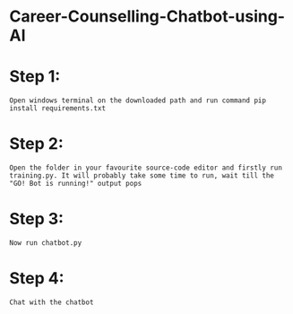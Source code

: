 # Career-Counselling-Chatbot-using-AI

# Step 1:
    Open windows terminal on the downloaded path and run command pip install requirements.txt

# Step 2:
    Open the folder in your favourite source-code editor and firstly run training.py. It will probably take some time to run, wait till the "GO! Bot is running!" output pops
    
# Step 3:
    Now run chatbot.py
    
# Step 4:
    Chat with the chatbot
